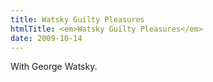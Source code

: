 ```yaml
---
title: Watsky Guilty Pleasures
htmlTitle: <em>Watsky Guilty Pleasures</em>
date: 2009-10-14
---
```


With George Watsky.
